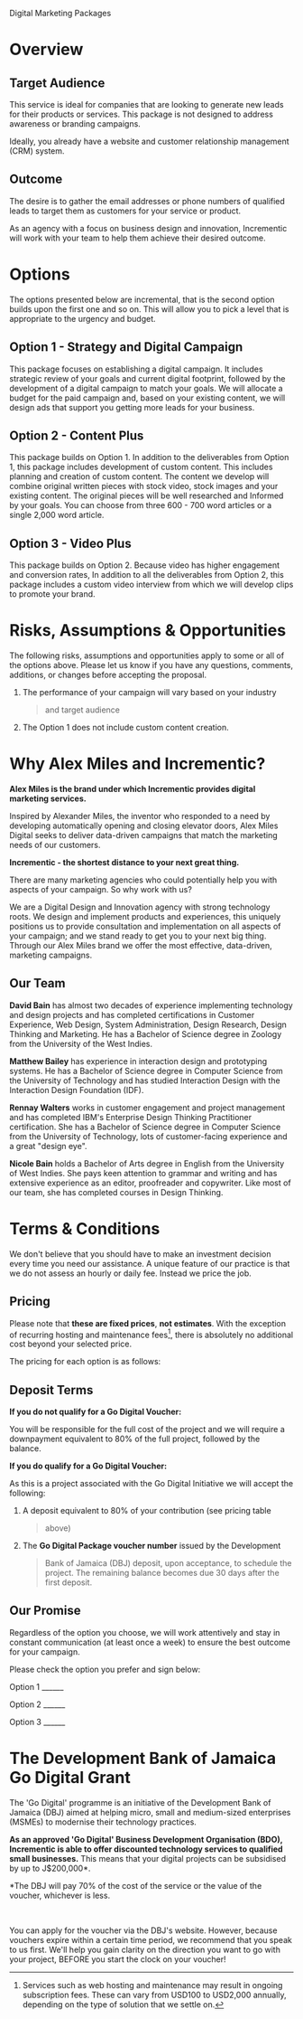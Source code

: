 Digital Marketing Packages

# Overview

## Target Audience

This service is ideal for companies that are looking to generate new
leads for their products or services. This package is not designed to
address awareness or branding campaigns.

Ideally, you already have a website and customer relationship management
(CRM) system.

## Outcome

The desire is to gather the email addresses or phone numbers of
qualified leads to target them as customers for your service or product.

As an agency with a focus on business design and innovation, Incrementic
will work with your team to help them achieve their desired
outcome.

# Options 

The options presented below are incremental, that is the second option
builds upon the first one and so on. This will allow you to pick a level
that is appropriate to the urgency and budget.

##  

## Option 1 - Strategy and Digital Campaign

This package focuses on establishing a digital campaign. It includes
strategic review of your goals and current digital footprint, followed
by the development of a digital campaign to match your goals. We will
allocate a budget for the paid campaign and, based on your existing
content, we will design ads that support you getting more leads for your
business.

## Option 2 - Content Plus

This package builds on Option 1. In addition to the deliverables from
Option 1, this package includes development of custom content. This
includes planning and creation of custom content. The content we develop
will combine original written pieces with stock video, stock images and
your existing content. The original pieces will be well researched and
Informed by your goals. You can choose from three 600 - 700 word
articles or a single 2,000 word article.

## Option 3 - Video Plus

This package builds on Option 2. Because video has higher engagement and
conversion rates, In addition to all the deliverables from Option 2,
this package includes a custom video interview from which we will
develop clips to promote your brand.

# Risks, Assumptions & Opportunities

The following risks, assumptions and opportunities apply to some or all
of the options above. Please let us know if you have any questions,
comments, additions, or changes before accepting the proposal.

1.  The performance of your campaign will vary based on your industry
    > and target audience

2.  The Option 1 does not include custom content creation.

# Why Alex Miles and Incrementic?

**Alex Miles is the brand under which Incrementic provides digital
marketing services.**

Inspired by Alexander Miles, the inventor who responded to a need by
developing automatically opening and closing elevator doors, Alex Miles
Digital seeks to deliver data-driven campaigns that match the marketing
needs of our customers.

**Incrementic - the shortest distance to your next great thing.**

There are many marketing agencies who could potentially help you with
aspects of your campaign. So why work with us?

We are a Digital Design and Innovation agency with strong technology
roots. We design and implement products and experiences, this uniquely
positions us to provide consultation and implementation on all aspects
of your campaign; and we stand ready to get you to your next big thing.
Through our Alex Miles brand we offer the most effective, data-driven,
marketing campaigns.

## Our Team

**David Bain** has almost two decades of experience implementing
technology and design projects and has completed certifications in
Customer Experience, Web Design, System Administration, Design Research,
Design Thinking and Marketing. He has a Bachelor of Science degree in
Zoology from the University of the West Indies.

**Matthew Bailey** has experience in interaction design and prototyping
systems. He has a Bachelor of Science degree in Computer Science from
the University of Technology and has studied Interaction Design with the
Interaction Design Foundation (IDF).

**Rennay Walters** works in customer engagement and project management
and has completed IBM\'s Enterprise Design Thinking Practitioner
certification. She has a Bachelor of Science degree in Computer Science
from the University of Technology, lots of customer-facing experience
and a great \"design eye\".

**Nicole Bain** holds a Bachelor of Arts degree in English from the
University of West Indies. She pays keen attention to grammar and
writing and has extensive experience as an editor, proofreader and
copywriter. Like most of our team, she has completed courses in Design
Thinking.

# Terms & Conditions

We don\'t believe that you should have to make an investment decision
every time you need our assistance. A unique feature of our practice is
that we do not assess an hourly or daily fee. Instead we price the job.

## Pricing

Please note that **these are fixed prices**, **not estimates**. With the
exception of recurring hosting and maintenance fees[^1], there is
absolutely no additional cost beyond your selected price.

The pricing for each option is as follows:

## Deposit Terms

**If you do not qualify for a Go Digital Voucher:**

You will be responsible for the full cost of the project and we will
require a downpayment equivalent to 80% of the full project, followed by
the balance.

**If you do qualify for a Go Digital Voucher:**

As this is a project associated with the Go Digital Initiative we will
accept the following:

1.  A deposit equivalent to 80% of your contribution (see pricing table
    > above)

2.  The **Go Digital Package voucher number** issued by the Development
    > Bank of Jamaica (DBJ) deposit, upon acceptance, to schedule the
    > project. The remaining balance becomes due 30 days after the first
    > deposit.

## Our Promise

Regardless of the option you choose, we will work attentively and stay
in constant communication (at least once a week) to ensure the best
outcome for your campaign.

Please check the option you prefer and sign below:

Option 1 \_\_\_\_\_\_ 

Option 2 \_\_\_\_\_\_ 

Option 3 \_\_\_\_\_\_

# The Development Bank of Jamaica Go Digital Grant

The \'Go Digital\' programme is an initiative of the Development Bank of
Jamaica (DBJ) aimed at helping micro, small and medium-sized enterprises
(MSMEs) to modernise their technology practices.

**As an approved \'Go Digital\' Business Development Organisation (BDO),
Incrementic is able to offer discounted technology services to qualified
small businesses.** This means that your digital projects can be
subsidised by up to J$200,000\*.

\*The DBJ will pay 70% of the cost of the service or the value of the
voucher, whichever is less.

‍

You can apply for the voucher via the DBJ\'s website. However, because
vouchers expire within a certain time period, we recommend that you
speak to us first. We\'ll help you gain clarity on the direction you
want to go with your project, BEFORE you start the clock on your
voucher!

[^1]: Services such as web hosting and maintenance may result in ongoing
    subscription fees. These can vary from USD100 to USD2,000 annually,
    depending on the type of solution that we settle on.

[^2]: If you are eligible for a Go Digital voucher, it can reduce the
    cost by $200,000.
